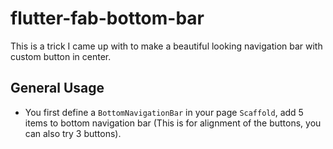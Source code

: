 # flutter-fab-bottom-bar
This is a trick I came up with to make a beautiful looking navigation bar with custom button in center.

## General Usage
* You first define a ``BottomNavigationBar`` in your page ``Scaffold``, add 5 items to bottom navigation bar (This is for alignment of the buttons, you can also try 3 buttons).
